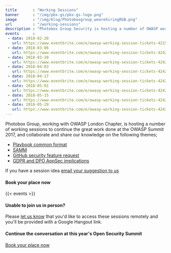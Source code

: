 ```yaml
---
title       : "Working Sessions"
banner      : "/img/pbx-gs/pbx-gs-logo.png"
image       : "/img/blog/Photoboxgroup_wearehiringRGB.png"
url         : "/working-sessions"
description : "Photobox Group Security is hosting a number of OWASP working sessions to discuss the hot topics in industy."
events      :
 - date: 2018-02-20
   url: https://www.eventbrite.com/e/owasp-working-session-tickets-42150953637
 - date: 2018-03-06
   url: https://www.eventbrite.com/e/owasp-working-session-tickets-42421848892
 - date: 2018-03-20
   url: https://www.eventbrite.com/e/owasp-working-session-tickets-42421937156
 - date: 2018-04-03
   url: https://www.eventbrite.com/e/owasp-working-session-tickets-42421966243
 - date: 2018-04-17
   url: https://www.eventbrite.com/e/owasp-working-session-tickets-42421966243
 - date: 2018-05-01
   url: https://www.eventbrite.com/e/owasp-working-session-tickets-42422060525
 - date: 2018-05-15
   url: https://www.eventbrite.com/e/owasp-working-session-tickets-42422098639
 - date: 2018-05-29
   url: https://www.eventbrite.com/e/owasp-working-session-tickets-42422146783
---
```

Photobox Group, working with OWASP London Chapter, is hosting a number of working sessions to continue the great work done at the OWASP Summit 2017, and collaborate and share our knowledge on the following themes;

  - [Playbook common format](https://owaspsummit.org/Outcomes/Playbooks/Playbooks-Common-Format.html)
  - [SAMM](https://owaspsummit.org/Outcomes/OwaspSAMM/OWASP-SAMM.html)
  - [GitHub security feature request](https://owaspsummit.org/Outcomes/GitHub-Security-Feature-Request.html)
  - [GDPR and DPO AppSec implications](https://owaspsummit.org/Outcomes/CISO/GDPR-letter.html)
  
If you have a session idea [email your suggestion to us](mailto:project-cx@photobox.com)
  
#### Book your place now

{{< events >}}
  
#### Unable to join us in person?
Please [let us know](mailto:project-cx@photobox.com) that you'd like to access these sessions remotely and you'll be provided with a Google Hangout link.

#### Continue the conversation at this year's Open Security Summit
[Book your place now](https://www.eventbrite.co.uk/e/open-security-summit-tickets-42524734626)
